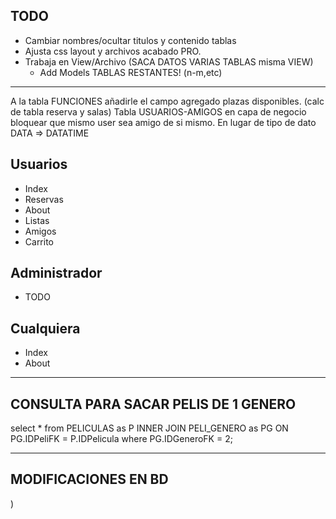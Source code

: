 ## TODO
* Cambiar nombres/ocultar titulos y contenido tablas 
* Ajusta css layout y archivos acabado PRO. 
* Trabaja en View/Archivo (SACA DATOS VARIAS TABLAS misma VIEW)
	* Add Models TABLAS RESTANTES! (n-m,etc)

--------------

A la tabla FUNCIONES añadirle el campo agregado plazas disponibles. (calc de tabla reserva y salas)
Tabla USUARIOS-AMIGOS en capa de negocio bloquear que mismo user sea amigo de si mismo.
En lugar de tipo de dato DATA => DATATIME

## Usuarios

- Index
- Reservas 
- About
- Listas
- Amigos
- Carrito
   
## Administrador

- TODO

## Cualquiera

- Index
- About

------------------------

## CONSULTA PARA SACAR PELIS DE 1 GENERO
select *
from
	PELICULAS as P
	INNER JOIN
		PELI_GENERO as PG
	ON
		PG.IDPeliFK = P.IDPelicula
where
	PG.IDGeneroFK = 2;

-----------------------

## MODIFICACIONES EN BD
)

